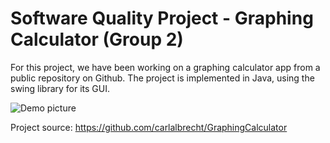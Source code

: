 # Software Quality Project - Graphing Calculator (Group 2)

For this project, we have been working on a graphing calculator app from a public repository on Github. The project is implemented in Java, using the swing library for its GUI.

![Demo picture](https://raw.githubusercontent.com/invlpg/GraphingCalculator/master/demo.png)

Project source:
https://github.com/carlalbrecht/GraphingCalculator
